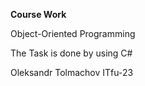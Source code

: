 **Course Work**

Object-Oriented Programming

The Task is done by using C#

Oleksandr Tolmachov ITfu-23
